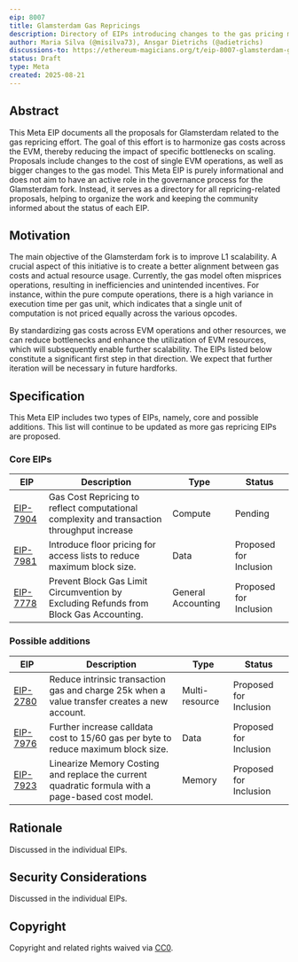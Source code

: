 ```yaml
---
eip: 8007
title: Glamsterdam Gas Repricings
description: Directory of EIPs introducing changes to the gas pricing model for the Glamsterdam fork
author: Maria Silva (@misilva73), Ansgar Dietrichs (@adietrichs)
discussions-to: https://ethereum-magicians.org/t/eip-8007-glamsterdam-gas-repricings-meta-eip/25206
status: Draft
type: Meta
created: 2025-08-21
---
```


## Abstract

This Meta EIP documents all the proposals for Glamsterdam related to the gas repricing effort. The goal of this effort is to harmonize gas costs across the EVM, thereby reducing the impact of specific bottlenecks on scaling. Proposals include changes to the cost of single EVM operations, as well as bigger changes to the gas model. This Meta EIP is purely informational and does not aim to have an active role in the governance process for the Glamsterdam fork. Instead, it serves as a directory for all repricing-related proposals, helping to organize the work and keeping the community informed about the status of each EIP.

## Motivation

The main objective of the Glamsterdam fork is to improve L1 scalability. A crucial aspect of this initiative is to create a better alignment between gas costs and actual resource usage. Currently, the gas model often misprices operations, resulting in inefficiencies and unintended incentives. For instance, within the pure compute operations, there is a high variance in execution time per gas unit, which indicates that a single unit of computation is not priced equally across the various opcodes.

By standardizing gas costs across EVM operations and other resources, we can reduce bottlenecks and enhance the utilization of EVM resources, which will subsequently enable further scalability. The EIPs listed below constitute a significant first step in that direction. We expect that further iteration will be necessary in future hardforks.

## Specification

This Meta EIP includes two types of EIPs, namely, core and possible additions. This list will continue to be updated as more gas repricing EIPs are proposed.

### Core EIPs

| EIP                       | Description                                                                                | Type               | Status                 |
| ------------------------- | ------------------------------------------------------------------------------------------ | ------------------ | ---------------------- |
| [EIP-7904](./eip-7904.md) | Gas Cost Repricing to reflect computational complexity and transaction throughput increase | Compute            | Pending                |
| [EIP-7981](./eip-7981.md) | Introduce floor pricing for access lists to reduce maximum block size.                     | Data               | Proposed for Inclusion |
| [EIP-7778](./eip-7778.md) | Prevent Block Gas Limit Circumvention by Excluding Refunds from Block Gas Accounting.      | General Accounting | Proposed for Inclusion |

### Possible additions

| EIP                       | Description                                                                                      | Type           | Status                 |
| ------------------------- | ------------------------------------------------------------------------------------------------ | -------------- | ---------------------- |
| [EIP-2780](./eip-2780.md) | Reduce intrinsic transaction gas and charge 25k when a value transfer creates a new account.     | Multi-resource | Proposed for Inclusion |
| [EIP-7976](./eip-7976.md) | Further increase calldata cost to 15/60 gas per byte to reduce maximum block size.               | Data           | Proposed for Inclusion |
| [EIP-7923](./eip-7923.md) | Linearize Memory Costing and replace the current quadratic formula with a page-based cost model. | Memory         | Proposed for Inclusion |

## Rationale

Discussed in the individual EIPs.

## Security Considerations

Discussed in the individual EIPs.

## Copyright

Copyright and related rights waived via [CC0](../LICENSE.md).
